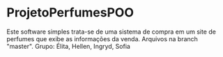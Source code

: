 # ProjetoPerfumesPOO
Este software simples trata-se de uma sistema de compra em um site de perfumes que exibe as informações da venda. Arquivos na branch "master".
Grupo: Élita, Hellen, Ingryd, Sofia
